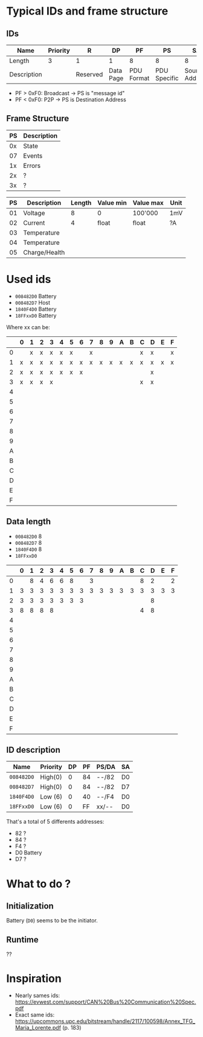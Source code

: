 # Typical IDs and frame structure

## IDs

| Name   | Priority | R | DP | PF | PS | SA |
|--------|----------|---|----|----|----|----|
| Length | 3        | 1 | 1  | 8  | 8  | 8  |
|Description| | Reserved | Data Page | PDU Format | PDU Specific | Source Address |

- PF > 0xF0: Broadcast -> PS is "message id"
- PF < 0xF0: P2P -> PS is Destination Address

## Frame Structure

| PS | Description |
|----|-------------|
| 0x | State       |
| 07 | Events      |
| 1x | Errors      |
| 2x | ?           |
| 3x | ?           |

| PS | Description  | Length | Value min | Value max | Unit |
|----|--------------|--------|-----------|-----------|------|
| 01 | Voltage      | 8      | 0         | 100'000   | 1mV  |
| 02 | Current      | 4      | float     | float     | ?A   |
| 03 | Temperature  |        |           |           |      |
| 04 | Temperature  |        |           |           |      |
| 05 | Charge/Health|        |           |           |      |


# Used ids

- `008482D0`	Battery
- `008482D7`	Host
- `1840F4D0`	Battery
- `18FFxxD0`	Battery

Where xx can be:

|   | 0 | 1 | 2 | 3 | 4 | 5 | 6 | 7 | 8 | 9 | A | B | C | D | E | F |
|---|---|---|---|---|---|---|---|---|---|---|---|---|---|---|---|---|
| 0 |   | x | x | x | x | x |   | x |   |   |   |   | x | x |   | x |
| 1 | x | x | x | x | x | x | x | x | x | x | x | x | x | x | x | x |
| 2 | x | x | x | x | x | x | x |   |   |   |   |   |   | x |   |   |
| 3 | x | x | x | x |   |   |   |   |   |   |   |   | x | x |   |   |
| 4 |   |   |   |   |   |   |   |   |   |   |   |   |   |   |   |   |
| 5 |   |   |   |   |   |   |   |   |   |   |   |   |   |   |   |   |
| 6 |   |   |   |   |   |   |   |   |   |   |   |   |   |   |   |   |
| 7 |   |   |   |   |   |   |   |   |   |   |   |   |   |   |   |   |
| 8 |   |   |   |   |   |   |   |   |   |   |   |   |   |   |   |   |
| 9 |   |   |   |   |   |   |   |   |   |   |   |   |   |   |   |   |
| A |   |   |   |   |   |   |   |   |   |   |   |   |   |   |   |   |
| B |   |   |   |   |   |   |   |   |   |   |   |   |   |   |   |   |
| C |   |   |   |   |   |   |   |   |   |   |   |   |   |   |   |   |
| D |   |   |   |   |   |   |   |   |   |   |   |   |   |   |   |   |
| E |   |   |   |   |   |   |   |   |   |   |   |   |   |   |   |   |
| F |   |   |   |   |   |   |   |   |   |   |   |   |   |   |   |   |


## Data length

- `008482D0`	8
- `008482D7`	8
- `1840F4D0`	8
- `18FFxxD0`

|   | 0 | 1 | 2 | 3 | 4 | 5 | 6 | 7 | 8 | 9 | A | B | C | D | E | F |
|---|---|---|---|---|---|---|---|---|---|---|---|---|---|---|---|---|
| 0 |   | 8 | 4 | 6 | 6 | 8 |   | 3 |   |   |   |   | 8 | 2 |   | 2 |
| 1 | 3 | 3 | 3 | 3 | 3 | 3 | 3 | 3 | 3 | 3 | 3 | 3 | 3 | 3 | 3 | 3 |
| 2 | 3 | 3 | 3 | 3 | 3 | 3 | 3 |   |   |   |   |   |   | 8 |   |   |
| 3 | 8 | 8 | 8 | 8 |   |   |   |   |   |   |   |   | 4 | 8 |   |   |
| 4 |   |   |   |   |   |   |   |   |   |   |   |   |   |   |   |   |
| 5 |   |   |   |   |   |   |   |   |   |   |   |   |   |   |   |   |
| 6 |   |   |   |   |   |   |   |   |   |   |   |   |   |   |   |   |
| 7 |   |   |   |   |   |   |   |   |   |   |   |   |   |   |   |   |
| 8 |   |   |   |   |   |   |   |   |   |   |   |   |   |   |   |   |
| 9 |   |   |   |   |   |   |   |   |   |   |   |   |   |   |   |   |
| A |   |   |   |   |   |   |   |   |   |   |   |   |   |   |   |   |
| B |   |   |   |   |   |   |   |   |   |   |   |   |   |   |   |   |
| C |   |   |   |   |   |   |   |   |   |   |   |   |   |   |   |   |
| D |   |   |   |   |   |   |   |   |   |   |   |   |   |   |   |   |
| E |   |   |   |   |   |   |   |   |   |   |   |   |   |   |   |   |
| F |   |   |   |   |   |   |   |   |   |   |   |   |   |   |   |   |

## ID description

| Name       | Priority | DP | PF | PS/DA | SA |
|------------|----------|----|----|-------|----|
| `008482D0` | High(0)  | 0  | 84 | --/82 | D0 |  
| `008482D7` | High(0)  | 0  | 84 | --/82 | D7 |
| `1840F4D0` | Low (6)  | 0  | 40 | --/F4 | D0 |
| `18FFxxD0` | Low (6)  | 0  | FF | xx/-- | D0 |

That's a total of 5 differents addresses:
- 82 ?
- 84 ?
- F4 ?
- D0 Battery
- D7 ?

# What to do ?

## Initialization

Battery (`D0`) seems to be the initiator.

## Runtime

??

# Inspiration

- Nearly sames ids: https://evwest.com/support/CAN%20Bus%20Communication%20Spec.pdf
- Exact same ids: https://upcommons.upc.edu/bitstream/handle/2117/100598/Annex_TFG_Maria_Lorente.pdf (p. 183)
